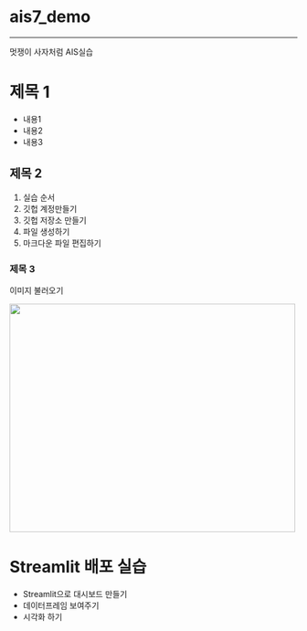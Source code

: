 # ais7_demo
-----------------------------------
멋쟁이 사자처럼 AIS실습

# 제목 1

* 내용1
* 내용2
* 내용3

## 제목 2
1. 실습 순서
2. 깃헙 계정만들기
3. 깃헙 저장소 만들기
4. 파일 생성하기
5. 마크다운 파일 편집하기

### 제목 3

이미지 불러오기

<image src='https://user-images.githubusercontent.com/80154292/196314569-d725baa2-ab67-42db-a10b-56815a682bc3.png' width='500' height='400'>


# Streamlit 배포 실습
* Streamlit으로 대시보드 만들기
* 데이터프레임 보여주기
* 시각화 하기
